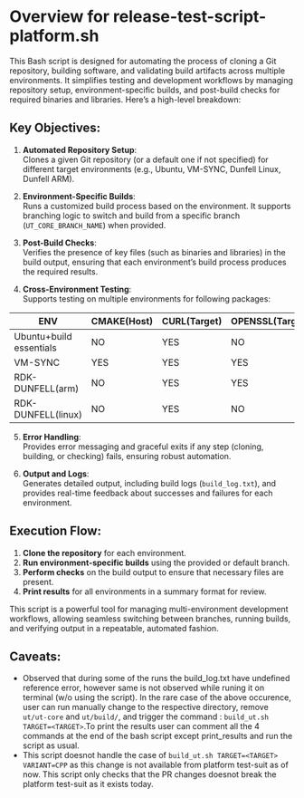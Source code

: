 # Overview for release-test-script-platform.sh

This Bash script is designed for automating the process of cloning a Git repository, building software, and validating build artifacts across multiple environments. It simplifies testing and development workflows by managing repository setup, environment-specific builds, and post-build checks for required binaries and libraries. Here’s a high-level breakdown:

## Key Objectives:
1. **Automated Repository Setup**:  
   Clones a given Git repository (or a default one if not specified) for different target environments (e.g., Ubuntu, VM-SYNC, Dunfell Linux, Dunfell ARM).

2. **Environment-Specific Builds**:  
   Runs a customized build process based on the environment. It supports branching logic to switch and build from a specific branch (`UT_CORE_BRANCH_NAME`) when provided.

3. **Post-Build Checks**:  
   Verifies the presence of key files (such as binaries and libraries) in the build output, ensuring that each environment’s build process produces the required results.

4. **Cross-Environment Testing**:  
   Supports testing on multiple environments for following packages:
  

|ENV|CMAKE(Host)|CURL(Target)|OPENSSL(Target)|GTEST(Host)
|----|--------|------|---------|----------|
|Ubuntu+build essentials|NO|YES|NO|YES
|VM-SYNC|YES|YES|YES|YES
|RDK-DUNFELL(arm)|NO|YES|YES|YES
|RDK-DUNFELL(linux)|NO|YES|NO|YES

5. **Error Handling**:  
   Provides error messaging and graceful exits if any step (cloning, building, or checking) fails, ensuring robust automation.

6. **Output and Logs**:  
   Generates detailed output, including build logs (`build_log.txt`), and provides real-time feedback about successes and failures for each environment.

## Execution Flow:
1. **Clone the repository** for each environment.
2. **Run environment-specific builds** using the provided or default branch.
3. **Perform checks** on the build output to ensure that necessary files are present.
4. **Print results** for all environments in a summary format for review.

This script is a powerful tool for managing multi-environment development workflows, allowing seamless switching between branches, running builds, and verifying output in a repeatable, automated fashion.

## Caveats:
- Observed that during some of the runs the build_log.txt have undefined reference error, however same is not observed while runing it on terminal (w/o using the script).
 In the rare case of the above occurence, user can run manually change to the respective directory, remove `ut/ut-core` and `ut/build/`, and trigger the command : `build_ut.sh TARGET=<TARGET>`.To print the results user can comment all the 4 commands at the end of the bash script except print_results and run the script as usual.
- This script doesnot handle the case of `build_ut.sh TARGET=<TARGET> VARIANT=CPP` as this change is not available from platform test-suit as of now. This script only checks that the PR changes doesnot break the platform test-suit as it exists today.  
